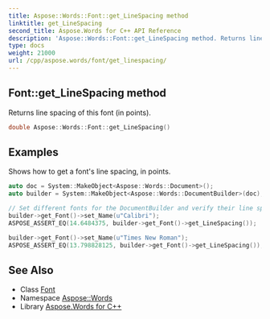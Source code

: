 ```yaml
---
title: Aspose::Words::Font::get_LineSpacing method
linktitle: get_LineSpacing
second_title: Aspose.Words for C++ API Reference
description: 'Aspose::Words::Font::get_LineSpacing method. Returns line spacing of this font (in points) in C++.'
type: docs
weight: 21000
url: /cpp/aspose.words/font/get_linespacing/
---
```

## Font::get_LineSpacing method


Returns line spacing of this font (in points).

```cpp
double Aspose::Words::Font::get_LineSpacing()
```


## Examples



Shows how to get a font's line spacing, in points. 
```cpp
auto doc = System::MakeObject<Aspose::Words::Document>();
auto builder = System::MakeObject<Aspose::Words::DocumentBuilder>(doc);

// Set different fonts for the DocumentBuilder and verify their line spacing.
builder->get_Font()->set_Name(u"Calibri");
ASPOSE_ASSERT_EQ(14.6484375, builder->get_Font()->get_LineSpacing());

builder->get_Font()->set_Name(u"Times New Roman");
ASPOSE_ASSERT_EQ(13.798828125, builder->get_Font()->get_LineSpacing());
```

## See Also

* Class [Font](../)
* Namespace [Aspose::Words](../../)
* Library [Aspose.Words for C++](../../../)
